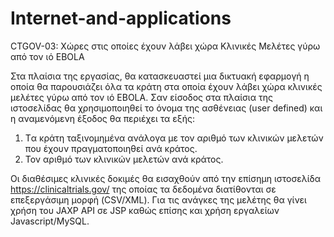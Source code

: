 # Internet-and-applications
CTGOV-03: Χώρες στις οποίες έχουν λάβει χώρα Κλινικές Μελέτες γύρω από τον ιό EBOLA

Στα πλαίσια της εργασίας, θα κατασκευαστεί μια δικτυακή εφαρμογή η οποία θα παρουσιάζει όλα τα κράτη στα οποία έχουν λάβει χώρα κλινικές μελέτες γύρω από τον ιό EBOLA. 
Σαν είσοδος στα πλαίσια της ιστοσελίδας θα χρησιμοποιηθεί το όνομα της ασθένειας (user defined) και η αναμενόμενη έξοδος θα περιέχει τα εξής:
1. Tα κράτη ταξινομημένα ανάλογα με τον αριθμό των κλινικών μελετών που έχουν πραγματοποιηθεί ανά κράτος.
2. Τον αριθμό των κλινικών μελετών ανά κράτος.

Οι διαθέσιμες κλινικές δοκιμές θα εισαχθούν από την επίσημη ιστοσελίδα https://clinicaltrials.gov/ της οποίας τα δεδομένα διατίθονται σε επεξεργάσιμη μορφή (CSV/XML). 
Για τις ανάγκες της μελέτης θα γίνει χρήση του JAXP API σε JSP καθώς επίσης και χρήση εργαλείων Javascript/MySQL.
